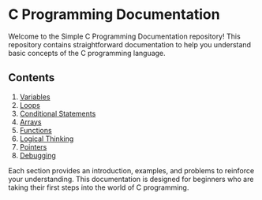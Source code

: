 # C Programming Documentation

Welcome to the Simple C Programming Documentation repository! This repository contains straightforward documentation to help you understand basic concepts of the C programming language.

## Contents

1. [Variables](#variables)
2. [Loops](#loops)
3. [Conditional Statements](#conditional-statements)
4. [Arrays](#arrays)
5. [Functions](#functions)
6. [Logical Thinking](#logical-thinking)
7. [Pointers](#pointers)
8. [Debugging](#debugging)


Each section provides an introduction, examples, and problems to reinforce your understanding. This documentation is designed for beginners who are taking their first steps into the world of C programming.

